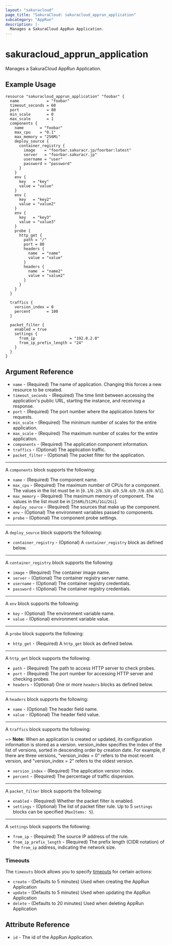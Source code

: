 ```yaml
---
layout: "sakuracloud"
page_title: "SakuraCloud: sakuracloud_apprun_application"
subcategory: "AppRun"
description: |-
  Manages a SakuraCloud AppRun Application.
---
```


# sakuracloud_apprun_application

Manages a SakuraCloud AppRun Application.

## Example Usage

```hcl
resource "sakuracloud_apprun_application" "foobar" {
  name            = "foobar"
  timeout_seconds = 60
  port            = 80
  min_scale       = 0
  max_scale       = 1
  components {
    name       = "foobar"
    max_cpu    = "0.1"
    max_memory = "256Mi"
    deploy_source {
      container_registry {
        image    = "foorbar.sakuracr.jp/foorbar:latest"
        server   = "foorbar.sakuracr.jp"
        username = "user"
        password = "password"
      }
    }
    env {
      key   = "key"
      value = "value"
    }
    env {
      key   = "key2"
      value = "value2"
    }
    env {
      key   = "key3"
      value = "value3"
    }
    probe {
      http_get {
        path = "/"
        port = 80
        headers {
          name  = "name"
          value = "value"
        }
        headers {
          name  = "name2"
          value = "value2"
        }
      }
    }
  }

  traffics {
    version_index = 0
    percent       = 100
  }
  
  packet_filter {
	enabled = true
	settings {
	  from_ip               = "192.0.2.0"
      from_ip_prefix_length = "24"
	}
  }
}
```

## Argument Reference

* `name` - (Required) The name of application. Changing this forces a new resource to be created.
* `timeout_seconds` - (Required) The time limit between accessing the application's public URL, starting the instance, and receiving a response.
* `port` - (Required) The port number where the application listens for requests.
* `min_scale` - (Required) The minimum number of scales for the entire application.
* `max_scale` - (Required) The maximum number of scales for the entire application.
* `components` - (Required) The application component information.
* `traffics` - (Optional) The application traffic.
* `packet_filter` - (Optional) The packet filter for the application.

---

A `components` block supports the following:

* `name` - (Required) The component name.
* `max_cpu` - (Required) The maximum number of CPUs for a component. The values in the list must be in [`0.1`/`0.2`/`0.3`/`0.4`/`0.5`/`0.6`/`0.7`/`0.8`/`0.9`/`1`].
* `max_memory` - (Required) The maximum memory of component. The values in the list must be in [`256Mi`/`512Mi`/`1Gi`/`2Gi`].
* `deploy_source` - (Required) The sources that make up the component.
* `env` - (Optional) The environment variables passed to components.
* `probe` - (Optional) The component probe settings.

---

A `deploy_source` block supports the following:

* `container_registry` - (Optional) A `container_registry` block as defined below.

---

A `container_registry` block supports the following:

* `image` - (Required) The container image name.
* `server` - (Optional) The container registry server name.
* `username` - (Optional) The container registry credentials.
* `password` - (Optional) The container registry credentials.

---

A `env` block supports the following:

* `key` - (Optional) The environment variable name.
* `value` - (Optional) environment variable value.

---

A `probe` block supports the following:

* `http_get` - (Required) A `http_get` block as defined below.

---

A `http_get` block supports the following:

* `path` - (Required) The path to access HTTP server to check probes.
* `port` - (Required) The port number for accessing HTTP server and checking probes.
* `headers` - (Optional) One or more `headers` blocks as defined below.

---

A `headers` block supports the following:

* `name` - (Optional) The header field name.
* `value` - (Optional) The header field value.

---

A `traffics` block supports the following:

~> **Note:** When an application is created or updated, its configuration information is stored as a version. version_index specifies the index of the list of versions, sorted in descending order by creation date. For example, if there are three versions, "version_index = 0" refers to the most recent version, and "version_index = 2" refers to the oldest version.

* `version_index` - (Required) The application version index.
* `percent` - (Required) The percentage of traffic dispersion.

---

A `packet_filter` block supports the following:

* `enabled` - (Required) Whether the packet filter is enabled.
* `settings` - (Optional) The list of packet filter rule. Up to 5 `settings` blocks can be specified (`MaxItems: 5`).

---

A `settings` block supports the following:

* `from_ip` - (Required) The source IP address of the rule.
* `from_ip_prefix_length` - (Required) The prefix length (CIDR notation) of the `from_ip` address, indicating the network size.

### Timeouts

The `timeouts` block allows you to specify [timeouts](https://www.terraform.io/docs/configuration/resources.html#operation-timeouts) for certain actions:

* `create` - (Defaults to 5 minutes) Used when creating the AppRun Application
* `update` - (Defaults to 5 minutes) Used when updating the AppRun Application
* `delete` - (Defaults to 20 minutes) Used when deleting AppRun Application


## Attribute Reference

* `id` - The id of the AppRun Application.
